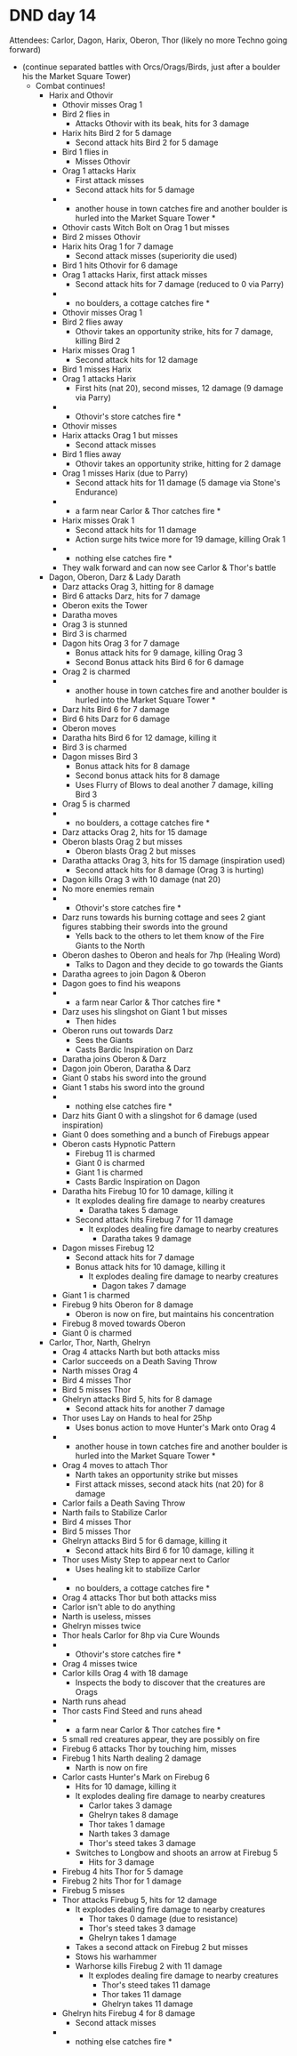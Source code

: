 # DND day 14
Attendees: Carlor, Dagon, Harix, Oberon, Thor (likely no more Techno going forward)

- (continue separated battles with Orcs/Orags/Birds, just after a boulder his the Market Square Tower)
    - Combat continues!
        - Harix and Othovir
            - Othovir misses Orag 1
            - Bird 2 flies in
                - Attacks Othovir with its beak, hits for 3 damage
            - Harix hits Bird 2 for 5 damage
                - Second attack hits Bird 2 for 5 damage
            - Bird 1 flies in
                - Misses Othovir
            - Orag 1 attacks Harix
                - First attack misses
                - Second attack hits for 5 damage
            - * another house in town catches fire and another boulder is hurled into the Market Square Tower *
            - Othovir casts Witch Bolt on Orag 1 but misses
            - Bird 2 misses Othovir
            - Harix hits Orag 1 for 7 damage
                - Second attack misses (superiority die used)
            - Bird 1 hits Othovir for 6 damage
            - Orag 1 attacks Harix, first attack misses
                - Second attack hits for 7 damage (reduced to 0 via Parry)
            - * no boulders, a cottage catches fire *
            - Othovir misses Orag 1
            - Bird 2 flies away
                - Othovir takes an opportunity strike, hits for 7 damage, killing Bird 2
            - Harix misses Orag 1
                - Second attack hits for 12 damage
            - Bird 1 misses Harix
            - Orag 1 attacks Harix
                - First hits (nat 20), second misses, 12 damage (9 damage via Parry)
            - * Othovir's store catches fire *
            - Othovir misses
            - Harix attacks Orag 1 but misses
                - Second attack misses
            - Bird 1 flies away
                - Othovir takes an opportunity strike, hitting for 2 damage
            - Orag 1 misses Harix (due to Parry)
                - Second attack hits for 11 damage (5 damage via Stone's Endurance)
            - * a farm near Carlor & Thor catches fire *
            - Harix misses Orak 1
                - Second attack hits for 11 damage
                - Action surge hits twice more for 19 damage, killing Orak 1
            - * nothing else catches fire *
            - They walk forward and can now see Carlor & Thor's battle
        - Dagon, Oberon, Darz & Lady Darath
            - Darz attacks Orag 3, hitting for 8 damage
            - Bird 6 attacks Darz, hits for 7 damage
            - Oberon exits the Tower
            - Daratha moves
            - Orag 3 is stunned
            - Bird 3 is charmed
            - Dagon hits Orag 3 for 7 damage
                - Bonus attack hits for 9 damage, killing Orag 3
                - Second Bonus attack hits Bird 6 for 6 damage
            - Orag 2 is charmed
            - * another house in town catches fire and another boulder is hurled into the Market Square Tower *
            - Darz hits Bird 6 for 7 damage
            - Bird 6 hits Darz for 6 damage
            - Oberon moves
            - Daratha hits Bird 6 for 12 damage, killing it
            - Bird 3 is charmed
            - Dagon misses Bird 3
                - Bonus attack hits for 8 damage
                - Second bonus attack hits for 8 damage
                - Uses Flurry of Blows to deal another 7 damage, killing Bird 3
            - Orag 5 is charmed
            - * no boulders, a cottage catches fire *
            - Darz attacks Orag 2, hits for 15 damage
            - Oberon blasts Orag 2 but misses
                - Oberon blasts Orag 2 but misses
            - Daratha attacks Orag 3, hits for 15 damage (inspiration used)
                - Second attack hits for 8 damage (Orag 3 is hurting)
            - Dagon kills Orag 3 with 10 damage (nat 20)
            - No more enemies remain
            - * Othovir's store catches fire *
            - Darz runs towards his burning cottage and sees 2 giant figures stabbing their swords into the ground
                - Yells back to the others to let them know of the Fire Giants to the North
            - Oberon dashes to Oberon and heals for 7hp (Healing Word)
                - Talks to Dagon and they decide to go towards the Giants
            - Daratha agrees to join Dagon & Oberon
            - Dagon goes to find his weapons
            - * a farm near Carlor & Thor catches fire *
            - Darz uses his slingshot on Giant 1 but misses
                - Then hides
            - Oberon runs out towards Darz
                - Sees the Giants
                - Casts Bardic Inspiration on Darz
            - Daratha joins Oberon & Darz
            - Dagon join Oberon, Daratha & Darz
            - Giant 0 stabs his sword into the ground
            - Giant 1 stabs his sword into the ground
            - * nothing else catches fire *
            - Darz hits Giant 0 with a slingshot for 6 damage (used inspiration)
            - Giant 0 does something and a bunch of Firebugs appear
            - Oberon casts Hypnotic Pattern
                - Firebug 11 is charmed
                - Giant 0 is charmed
                - Giant 1 is charmed
                - Casts Bardic Inspiration on Dagon
            - Daratha hits Firebug 10 for 10 damage, killing it
                - It explodes dealing fire damage to nearby creatures
                    - Daratha takes 5 damage
                - Second attack hits Firebug 7 for 11 damage
                    - It explodes dealing fire damage to nearby creatures
                        - Daratha takes 9 damage
            - Dagon misses Firebug 12
                - Second attack hits for 7 damage
                - Bonus attack hits for 10 damage, killing it
                    - It explodes dealing fire damage to nearby creatures
                        - Dagon takes 7 damage
            - Giant 1 is charmed
            - Firebug 9 hits Oberon for 8 damage
                - Oberon is now on fire, but maintains his concentration
            - Firebug 8 moved towards Oberon
            - Giant 0 is charmed
        - Carlor, Thor, Narth, Ghelryn
            - Orag 4 attacks Narth but both attacks miss
            - Carlor succeeds on a Death Saving Throw
            - Narth misses Orag 4
            - Bird 4 misses Thor
            - Bird 5 misses Thor
            - Ghelryn attacks Bird 5, hits for 8 damage
                - Second attack hits for another 7 damage
            - Thor uses Lay on Hands to heal for 25hp
                - Uses bonus action to move Hunter's Mark onto Orag 4
            - * another house in town catches fire and another boulder is hurled into the Market Square Tower *
            - Orag 4 moves to attach Thor
                - Narth takes an opportunity strike but misses
                - First attack misses, second atack hits (nat 20) for 8 damage
            - Carlor fails a Death Saving Throw
            - Narth fails to Stabilize Carlor
            - Bird 4 misses Thor
            - Bird 5 misses Thor
            - Ghelryn attacks Bird 5 for 6 damage, killing it
                - Second attack hits Bird 6 for 10 damage, killing it
            - Thor uses Misty Step to appear next to Carlor
                - Uses healing kit to stabilize Carlor
            - * no boulders, a cottage catches fire *
            - Orag 4 attacks Thor but both attacks miss
            - Carlor isn't able to do anything
            - Narth is useless, misses
            - Ghelryn misses twice
            - Thor heals Carlor for 8hp via Cure Wounds
            - * Othovir's store catches fire *
            - Orag 4 misses twice
            - Carlor kills Orag 4 with 18 damage
                - Inspects the body to discover that the creatures are Orags
            - Narth runs ahead
            - Thor casts Find Steed and runs ahead
            - * a farm near Carlor & Thor catches fire *
            - 5 small red creatures appear, they are possibly on fire
            - Firebug 6 attacks Thor by touching him, misses
            - Firebug 1 hits Narth dealing 2 damage
                - Narth is now on fire
            - Carlor casts Hunter's Mark on Firebug 6
                - Hits for 10 damage, killing it
                - It explodes dealing fire damage to nearby creatures
                    - Carlor takes 3 damage
                    - Ghelryn takes 8 damage
                    - Thor takes 1 damage
                    - Narth takes 3 damage
                    - Thor's steed takes 3 damage
                - Switches to Longbow and shoots an arrow at Firebug 5
                    - Hits for 3 damage
            - Firebug 4 hits Thor for 5 damage
            - Firebug 2 hits Thor for 1 damage
            - Firebug 5 misses
            - Thor attacks Firebug 5, hits for 12 damage
                - It explodes dealing fire damage to nearby creatures
                    - Thor takes 0 damage (due to resistance)
                    - Thor's steed takes 3 damage
                    - Ghelryn takes 1 damage
                - Takes a second attack on Firebug 2 but misses
                - Stows his warhammer
                - Warhorse kills Firebug 2 with 11 damage
                    - It explodes dealing fire damage to nearby creatures
                        - Thor's steed takes 11 damage
                        - Thor takes 11 damage
                        - Ghelryn takes 11 damage
            - Ghelryn hits Firebug 4 for 8 damage
                - Second attack misses
            - * nothing else catches fire *

